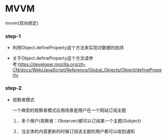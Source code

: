 # MVVM
mvvm(双向绑定)

### step-1
- 利用Object.defineProperty这个方法来实现对数据的劫持

- 关于Object.defineProperty这个方法请参考:https://developer.mozilla.org/zh-CN/docs/Web/JavaScript/Reference/Global_Objects/Object/defineProperty


### step-2
- 观察者模式

  一个典型的观察者模式应用场景是用户在一个网站订阅主题
  
  １、多个用户(观察者：Observer)都可以订阅某一个主题(Subject)

  ２、当主体的内容更新的时候订阅该主题的用户都可以收到通知
  